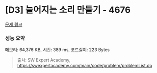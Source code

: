 # [D3] 늘어지는 소리 만들기 - 4676 

[문제 링크](https://swexpertacademy.com/main/code/problem/problemDetail.do?contestProbId=AWRKWITqfvIDFAV8) 

### 성능 요약

메모리: 64,376 KB, 시간: 389 ms, 코드길이: 223 Bytes



> 출처: SW Expert Academy, https://swexpertacademy.com/main/code/problem/problemList.do